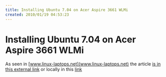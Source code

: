 ```yaml
---
title: Installing Ubuntu 7.04 on Acer Aspire 3661 WLMi
created: 2010/01/19 04:53:23
---
```


# Installing Ubuntu 7.04 on Acer Aspire 3661 WLMi

As seen in [www.linux-laptops.net](www.linux-laptops.net) the article [is in this external link](https://www.olafrv.com/2008-03-24-Ubuntu7.04inaAcerAspire3.html) or locally in this [link](https://www.olafrv.com/wp-content/uploads/2010/01/2008-03-24-Ubuntu7.04inaAcerAspire3.html)